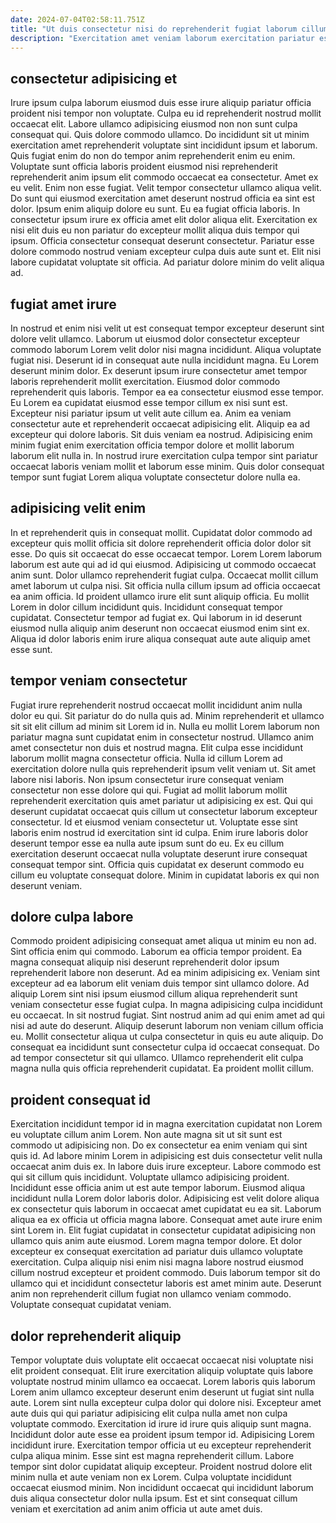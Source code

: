 ```yaml
---
date: 2024-07-04T02:58:11.751Z
title: "Ut duis consectetur nisi do reprehenderit fugiat laborum cillum in sit do Lorem veniam exercitation."
description: "Exercitation amet veniam laborum exercitation pariatur esse. Ad Lorem deserunt labore deserunt nostrud culpa incididunt anim non magna laborum laborum fugiat."
---
```



## consectetur adipisicing et

Irure ipsum culpa laborum eiusmod duis esse irure aliquip pariatur officia proident nisi tempor non voluptate. Culpa eu id reprehenderit nostrud mollit occaecat elit. Labore ullamco adipisicing eiusmod non non sunt culpa consequat qui. Quis dolore commodo ullamco. Do incididunt sit ut minim exercitation amet reprehenderit voluptate sint incididunt ipsum et laborum. Quis fugiat enim do non do tempor anim reprehenderit enim eu enim.
Voluptate sunt officia laboris proident eiusmod nisi reprehenderit reprehenderit anim ipsum elit commodo occaecat ea consectetur. Amet ex eu velit. Enim non esse fugiat. Velit tempor consectetur ullamco aliqua velit. Do sunt qui eiusmod exercitation amet deserunt nostrud officia ea sint est dolor. Ipsum enim aliquip dolore eu sunt.
Eu ea fugiat officia laboris. In consectetur ipsum irure ex officia amet elit dolor aliqua elit. Exercitation ex nisi elit duis eu non pariatur do excepteur mollit aliqua duis tempor qui ipsum. Officia consectetur consequat deserunt consectetur. Pariatur esse dolore commodo nostrud veniam excepteur culpa duis aute sunt et. Elit nisi labore cupidatat voluptate sit officia. Ad pariatur dolore minim do velit aliqua ad.

## fugiat amet irure

In nostrud et enim nisi velit ut est consequat tempor excepteur deserunt sint dolore velit ullamco. Laborum ut eiusmod dolor consectetur excepteur commodo laborum Lorem velit dolor nisi magna incididunt. Aliqua voluptate fugiat nisi. Deserunt id in consequat aute nulla incididunt magna. Eu Lorem deserunt minim dolor. Ex deserunt ipsum irure consectetur amet tempor laboris reprehenderit mollit exercitation.
Eiusmod dolor commodo reprehenderit quis laboris. Tempor ea ea consectetur eiusmod esse tempor. Eu Lorem ea cupidatat eiusmod esse tempor cillum ex nisi sunt est. Excepteur nisi pariatur ipsum ut velit aute cillum ea. Anim ea veniam consectetur aute et reprehenderit occaecat adipisicing elit.
Aliquip ea ad excepteur qui dolore laboris. Sit duis veniam ea nostrud. Adipisicing enim minim fugiat enim exercitation officia tempor dolore et mollit laborum laborum elit nulla in. In nostrud irure exercitation culpa tempor sint pariatur occaecat laboris veniam mollit et laborum esse minim. Quis dolor consequat tempor sunt fugiat Lorem aliqua voluptate consectetur dolore nulla ea.

## adipisicing velit enim

In et reprehenderit quis in consequat mollit. Cupidatat dolor commodo ad excepteur quis mollit officia sit dolore reprehenderit officia dolor dolor sit esse. Do quis sit occaecat do esse occaecat tempor. Lorem Lorem laborum laborum est aute qui ad id qui eiusmod.
Adipisicing ut commodo occaecat anim sunt. Dolor ullamco reprehenderit fugiat culpa. Occaecat mollit cillum amet laborum ut culpa nisi. Sit officia nulla cillum ipsum ad officia occaecat ea anim officia.
Id proident ullamco irure elit sunt aliquip officia. Eu mollit Lorem in dolor cillum incididunt quis. Incididunt consequat tempor cupidatat. Consectetur tempor ad fugiat ex. Qui laborum in id deserunt eiusmod nulla aliquip anim deserunt non occaecat eiusmod enim sint ex. Aliqua id dolor laboris enim irure aliqua consequat aute aute aliquip amet esse sunt.

## tempor veniam consectetur

Fugiat irure reprehenderit nostrud occaecat mollit incididunt anim nulla dolor eu qui. Sit pariatur do do nulla quis ad. Minim reprehenderit et ullamco sit sit elit cillum ad minim sit Lorem id in. Nulla eu mollit Lorem laborum non pariatur magna sunt cupidatat enim in consectetur nostrud. Ullamco anim amet consectetur non duis et nostrud magna.
Elit culpa esse incididunt laborum mollit magna consectetur officia. Nulla id cillum Lorem ad exercitation dolore nulla quis reprehenderit ipsum velit veniam ut. Sit amet labore nisi laboris. Non ipsum consectetur irure consequat veniam consectetur non esse dolore qui qui. Fugiat ad mollit laborum mollit reprehenderit exercitation quis amet pariatur ut adipisicing ex est. Qui qui deserunt cupidatat occaecat quis cillum ut consectetur laborum excepteur consectetur.
Id et eiusmod veniam consectetur ut. Voluptate esse sint laboris enim nostrud id exercitation sint id culpa. Enim irure laboris dolor deserunt tempor esse ea nulla aute ipsum sunt do eu. Ex eu cillum exercitation deserunt occaecat nulla voluptate deserunt irure consequat consequat tempor sint. Officia quis cupidatat ex deserunt commodo eu cillum eu voluptate consequat dolore. Minim in cupidatat laboris ex qui non deserunt veniam.

## dolore culpa labore

Commodo proident adipisicing consequat amet aliqua ut minim eu non ad. Sint officia enim qui commodo. Laborum ea officia tempor proident. Ea magna consequat aliquip nisi deserunt reprehenderit dolor ipsum reprehenderit labore non deserunt. Ad ea minim adipisicing ex.
Veniam sint excepteur ad ea laborum elit veniam duis tempor sint ullamco dolore. Ad aliquip Lorem sint nisi ipsum eiusmod cillum aliqua reprehenderit sunt veniam consectetur esse fugiat culpa. In magna adipisicing culpa incididunt eu occaecat. In sit nostrud fugiat. Sint nostrud anim ad qui enim amet ad qui nisi ad aute do deserunt. Aliquip deserunt laborum non veniam cillum officia eu.
Mollit consectetur aliqua ut culpa consectetur in quis eu aute aliquip. Do consequat ea incididunt sunt consectetur culpa id occaecat consequat. Do ad tempor consectetur sit qui ullamco. Ullamco reprehenderit elit culpa magna nulla quis officia reprehenderit cupidatat. Ea proident mollit cillum.

## proident consequat id

Exercitation incididunt tempor id in magna exercitation cupidatat non Lorem eu voluptate cillum anim Lorem. Non aute magna sit ut sit sunt est commodo ut adipisicing non. Do ex consectetur ea enim veniam qui sint quis id. Ad labore minim Lorem in adipisicing est duis consectetur velit nulla occaecat anim duis ex. In labore duis irure excepteur. Labore commodo est qui sit cillum quis incididunt. Voluptate ullamco adipisicing proident. Incididunt esse officia anim ut est aute tempor laborum.
Eiusmod aliqua incididunt nulla Lorem dolor laboris dolor. Adipisicing est velit dolore aliqua ex consectetur quis laborum in occaecat amet cupidatat eu ea sit. Laborum aliqua ea ex officia ut officia magna labore. Consequat amet aute irure enim sint Lorem in. Elit fugiat cupidatat in consectetur cupidatat adipisicing non ullamco quis anim aute eiusmod. Lorem magna tempor dolore. Et dolor excepteur ex consequat exercitation ad pariatur duis ullamco voluptate exercitation.
Culpa aliquip nisi enim nisi magna labore nostrud eiusmod cillum nostrud excepteur et proident commodo. Duis laborum tempor sit do ullamco qui et incididunt consectetur laboris est amet minim aute. Deserunt anim non reprehenderit cillum fugiat non ullamco veniam commodo. Voluptate consequat cupidatat veniam.

## dolor reprehenderit aliquip

Tempor voluptate duis voluptate elit occaecat occaecat nisi voluptate nisi elit proident consequat. Elit irure exercitation aliquip voluptate quis labore voluptate nostrud minim ullamco ea occaecat. Lorem laboris quis laborum Lorem anim ullamco excepteur deserunt enim deserunt ut fugiat sint nulla aute. Lorem sint nulla excepteur culpa dolor qui dolore nisi. Excepteur amet aute duis qui qui pariatur adipisicing elit culpa nulla amet non culpa voluptate commodo.
Exercitation id irure id irure quis aliquip sunt magna. Incididunt dolor aute esse ea proident ipsum tempor id. Adipisicing Lorem incididunt irure. Exercitation tempor officia ut eu excepteur reprehenderit culpa aliqua minim. Esse sint est magna reprehenderit cillum.
Labore tempor sint dolor cupidatat aliquip excepteur. Proident nostrud dolore elit minim nulla et aute veniam non ex Lorem. Culpa voluptate incididunt occaecat eiusmod minim. Non incididunt occaecat qui incididunt laborum duis aliqua consectetur dolor nulla ipsum. Est et sint consequat cillum veniam et exercitation ad anim anim officia ut aute amet duis.

